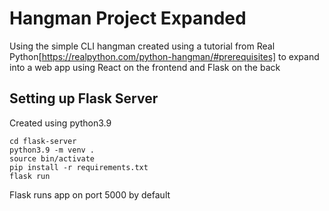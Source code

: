 # Hangman Project Expanded

Using the simple CLI hangman created using a tutorial from Real Python[https://realpython.com/python-hangman/#prerequisites] to expand into
a web app using React on the frontend and Flask on the back

## Setting up Flask Server

Created using python3.9

```
cd flask-server
python3.9 -m venv .
source bin/activate
pip install -r requirements.txt
flask run
```

Flask runs app on port 5000 by default


